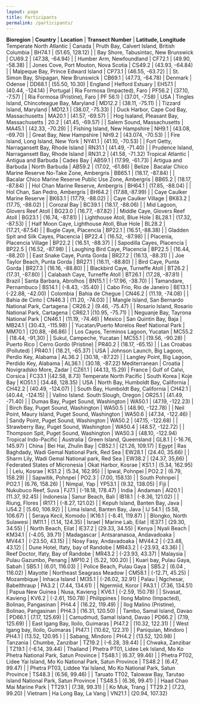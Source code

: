 ```yaml
---
layout: page
title: Participants
permalink: /participants/
---
```


**Bioregion** | **Country** | **Location** | **Transect Number** | **Latitude, Longitude**
Temperate North Atlantic | Canada | Pruth Bay, Calvert Island, British Columbia | BH74.1 | (51.65, 128.12)
 | | Bay Shore, Tabusintac, New Brunswick | CU69.2 | (47.38, -64.94)
 | | Humber Arm, Newfoundland | CF72.1 | (49.90, -58.38)
 | | Jones Cove, Port Mouton, Nova Scotia | CS49.2 | (43.93, -64.84)
 | | Malpeque Bay, Prince Edward Island | CP73.1 | (46.55, -63.72)
 | | St. Simon Bay, Shipagan, New Brunswick | CB69.1 | (47.73, -64.78)
 | Denmark | Odense | DD68.1 | (55.50, 10.30)
 | England | Helford Estuary | EH57.1 | (40.44, -124.14)
 | Portugal | Ria Formosa (Impacted), Faro | PF56.2 | (37.10, -7.57)
 | | Ria Formosa (Pristine), Faro | PF 56.1) | (37.01, -7.58)
 | USA | Tingles Island, Chincoteague Bay, Maryland | MD12.2 | (38.11, -75.11)
 | | Tizzard Island, Maryland | MD12.1 | (38.07, -75.33)
 | | Duck Harbor, Cape Cod Bay, Massachusetts | MA20.1 | (41.57, -69.57)
 | | Hog Isaland, Pleasant Bay, Massachusetts | 20.2 | (41.45, -69.57)
 | | Salem Sound, Massachusetts | MA45.1 | (42.33, -70.29)
 | | Fishing Island, New Hampshire | NH9.1 | (43.08, -69.70)
 | | Great Bay, New Hampshire | NH9.2 | (43.074, -70.53)
 | | Fire Island, Long Island, New York | NY41.1 | (41.10, -70.53)
 | | Fort Getty, Narragansett Bay, Rhode Island | RN31.1 | (41.49, -71.40)
 | | Prudence Island, Narragansett Bay, Rhode Island | RN31.2 | (41.58, -71.32)
Tropical Atlantic | Antigua and Barbuda | Cades Bay | AB59.1 | (17.99, -61.73)
 | Artigua and Barbuda | North Barbuda | AB59.2 | (17.02, -61.86)
 | Belize | Bacalar Chico Marine Reserve No-Take Zone, Ambergris | BB65.1 | (18.17, -87.84)
 | | Bacalar Chico Marine Reserve Public Use Zone, Ambergris | BB65.2 | (18.17, -87.84)
 | | Hol Chan Marine Reserve, Ambergris | BH64.1 | (17.85, -88.04)
 | | Hol Chan, San Pedro, Ambergris | BH64.2 | (17.88,-87.99)
 | | Caye Caulker Marine Reserve | BK63.1 | (17.79, -88.02)
 | | Caye Caulker Village | BK83.2 | (17.75, -88.02)
 | | Corozal Bay | BC39.1 | (18.17, -88.06)
 | | Mid Lagoon, Glovers Reef Atoll | BG23.0 | (16.77, -87.82)
 | | Middle Caye, Glovers Reef Atoll | BG23.1 | (16.74, -87.81)
 | | Lighthouse Atoll, Blue Hole | BL28.1 | (17.32, -87.53)
 | | Half Moon Caye, Lighthouse Atoll, Blue Hole | BL28.2 | (17.21,-87.54)
 | | Bugle Caye, Placencia | BP22.1 | (16.51,-88.38)
 | | Gladden Spit and Silk Cayes, Placencia | BP22.4 | (16.52, -87.98)
 | | Placenia, Placencia Village | BP22.2 | (16.51, -88.37)
 | | Sapodilla Cayes, Placencia | BP22.5 | (16.52, -87.98)
 | | Laughing Bird Caye, Placencia | BP22.5 | (16.44, -88.20)
 | | East Snake Caye, Punta Gorda | BR27.2 | (16.13, -88.31)
 | | Joe Taylor Beach, Punta Gorda | BR27.1 | (16.11, -88.80)
 | | Bird Caye, Punta Gorda | BR27.3 | (16.16, -88.80)
 | | Blackbird Caye, Turneffe Atoll | BT26.2 | (17.31, -87.80)
 | | Calabash Caye, Turneffe Atoll | BT26.1 | (17.28, -87.81)
 | Brazil | Santa Barbara, Abrolhos | BN15.1 | (-17.96, -38.70)
 | | Tamandare, Pernambuco | BS14.1 | (-8.43, -35.40)
 | | Cabo Frio, Rio de Janeiro | BE13.1 | (-22.88, -42.00)
 | Colombia | Bahia de Chegue | CN46.2 | (11.19, -74.08)
 | | Bahia de Cinto | CN46.3 | (11.20, -74.03)
 | | Mangle Island, San Bernardo National Park, Cartagena | CR26.2 | (9.46, -75.47)
 | | Rosario Island, Rosario National Park, Cartagena | CR62.1 |(10.95, -75.71)
 | | Neguanje Bay, Tayrona National Park | CN46.1 | (11.19, -74.46)
 | Mexico | San Quintin Bay, Baja | MB24.1 | (30.43, -115.98)
 | | Yucatan/Puerto Morelos Reef National Park | MM70.1 | (20.88, -86.86)
 | | Los Cayos, Terminos Lagoon, Yucatan | MC55.2 | (18.44, -91,30)
 | | Sukul, Campeche, Yucatan | MC55.1 | (19.56, -90.28)
 | Puerto Rico | Cerro Gordo (Pristine) | PR40.2 | (18.17, -65.15)
 | | Las Croabas (Polluted) | PR40.1 | (18.21, -65.37)
 | USA | Johnson Launch, Big Lagoon, Perdio Key, Alabama | AL36.2 | (30.18,  -87.22)
 | | Langley Point, Big Lagoon, Perdido Key, Alabama | AL36.1 | (30.18, -87.22)
Mediterranean | Croatia | Novigradsko More, Zadar | CZ61.1 | (44.13, 15.29)
 | France | Gulf of Calvi, Corsica | FC33.1 |(42.58, 8.73)
Temperate North Pacific | South Korea | Koje Bay | KO51.1 | (34.48, 128.35)
 | USA | North Bay, Humboldt Bay, California | CH42.2 | (40.49, -124.07)
 | | South Bay, Humboldt Bay, California | CH42.1 | (40.44, -124.15)
 | | Valino Island. South Slough, Oregon | OR25.1 | (41.49, -71.40)
 | | Dumas Bay, Puget Sound, Washington | WA50.1 | (47.19, -122.23)
 | | Birch Bay, Puget Sound, Washington | WA50.5 | (48.90, -122.78)
 | | Neil Point, Maury Island, Puget Sound, Washington | WA50.6 | (47.34, -122.46)
 | | Sandy Point, Puget Sound, Washington | WA50.2 | (47.15, -122.68)
 | | Strawberry Bay, Puget Sound, Washington | WA50.4 | (48.57, -122.72)
 | | Thompson Spit, Puget Sound, Washington | WA50.3 | (48.10, -122.94)
Tropical Indo-Pacific | Australia | Green Island, Queensland | GL8.1 | (-16.76, 145.97)
 | China | Bei Hai, Zhulin Bay | CB52.1 | (21.26, 109.17)
 | Egypt | Ras Baghdady, Wadi Gemal National Park, Red Sea | EW28.1 | (24.40, 35.66)
 | | Sharm Lily, Wadi Gemal National park, Red Sea | EW38.2 | (24.37, 35,66)
 | Federated States of Micronesia | Okat Harbor, Kosrae | KS1.1 | (5.34, 162.95)
 | | Lelu, Kosrae | KS1.2 | (5.34, 162.95)
 | | Ipwal, Pohnpei | PO2.2 | (6.79, 158.29)
 | | Sapwitik, Pohnpei | PO2.3 | (7.00, 158.13)
 | | South Pohnpei | PO2.1 | (6.76, 158.26)
 | | Nimpal, Yap | YP53.1 | (9.32, 138.05)
 | Fiji | Nukubuco Reef, Suva | FJ7.1 | (-18.18, 178.47)
 | India | Andaman | AI20.1 | (11.37, 92.45)
 | Indonesia | Sanur Beach, Bali | IB18.1 | (-8.36, 121.02)
 | | Riung, Flores | IR17.1 | (-8.27, 121.02)
 | | Kepuh Island, Banten Bay, Java | IJ54.2 | (5.60, 106.92)
 | | Lima Island, Banten Bay, Java | IJ 54.1 | (5.58, 106.67)
 | | Seraya Kecil, Komodo | IK16.1 | (-8.41, 119.87)
 | | Blongko, North Sulawesi | IM11.1 | (1.14, 124.35)
 | Israel | Marine Lab, Eilat | IE37.1 | (29.30, 34.55)
 | | North Beach, Eilat | IE37.2 | (29.33, 34.55)
 | Kenya | Nyali Beach | KM34.1 | (-4.05, 39.71)
 | Madagascar | Antsaranasoa, Andavadoaka | MV44.1 | (-23.50, 43.15)
 | | Nosy Fasy, Andavadoaka | MV44.2 | (-23.48, 43.12)
 | | Dune Hotel, Ifaty, bay of Randobe | MR43.2 | (-23.93, 43.36)
 | | Reef Doctor, Ifaty, Bay of Randobe | MR43.2 | (-23.93, 43.37)
 | Malaysia | Pulau Gazumbo, Penang | MP10.2 | (5.22, 100.20)
 | | Kuari bay, Pulau Gaya, Sabah | SB5.1 | (6.01, 116.03)
 | | Police Beach, Pulau Gaya | SB5.2 | (6.04 , 116.02)
 | Mayotte | Northeast Seagrass Meadow | CM58.1 | (-12.71, 45.25)
 | Mozambique | Inhaca Island | MI35.1 | (-26.02, 32.91)
 | Palau | Ngchesar, Babelthraup | PA3.2 | (7.44, 134.61)
 | | Ngermiid, Koror | PA3.1 | (7.36, 134.51)
 | Papua New Guinea | Nusa, Kavieng | KV6.1 | (-2.59, 150.78)
 | | Sivasat, Kavieng | KV6.2 | (-2.61, 150.78)
 | Philippines | Ilong Malino (Impacted), Bolinao, Pangasinan | PH4.4 | (16.22, 119.49)
 | | Ilog Malino (Pristine), Bolinao, Pangasinan | PH4.3 | (16.31, 120.50)
 | | Tambo, Samal Island, Davao | PD66.1 | (7.17, 125.69)
 | | Camudmud, Samal Island, Davao | PD66.2 | (7.19, 125.69)
 | | East Igang Bay, Iloilo, Guimaras | PI47.2 | (10.32, 122.31)
 | | West Igang bay, Iloilo, Guimaras | PI47.1 | (10.62, 122.31)
 | | Paniquian, Mindoro | PH4.1 | (13.52, 120.95 )
 | | Sabang, Mindoro | PH4.2 | (13.52, 120.98)
 | Tanzania | Chumbe, Zanzibar | TZ19.2 | (-6.28, 39.44)
 | | Chwaka, Zanzibar | TZ19.1 | (-6.14, 39.44)
 | Thailand | Phetra PT01, Lidee Lek Island, Mo Ko Phetra National Park, Satun Province | TS48.1 | (6.37, 99.46)
 | | Phetra PT02, Lidee Yai Island, Mo Ko National Park, Satun Province | TS48.2 | (6.47, 99.47)
 | | Phetra PT03, Liddee Yai Island, Mo Ko National Park, Satun Province | TS48.3 | (6.56, 99.46)
 | | Taruato TT02, Talowaw Bay, Tarutao Island National Park, Satun Province | TS48.5 | (6.36, 99.41)
 | | Haad Chao Mai Marine Park | TT29.1 | (7.38, 99.31)
 | | Ko Muk, Trang | TT29.2 | (7.23, 99.20)
 | Vietnam | Ha Long Bay, La Vang | VN21.1 | (20.94, 107.32)

 
 
 

